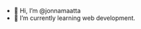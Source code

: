 - 👋 Hi, I’m @jonnamaatta
- 🌱 I’m currently learning web development.

<!---
jonnamaatta/jonnamaatta is a ✨ special ✨ repository because its `README.md` (this file) appears on your GitHub profile.
You can click the Preview link to take a look at your changes.
--->
